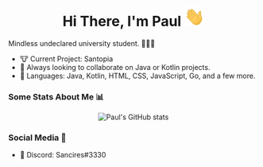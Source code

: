 <h1 align="Center">  Hi There, I'm Paul <img src="https://raw.githubusercontent.com/ABSphreak/ABSphreak/master/gifs/Hi.gif" width="40px" /> </h1>

Mindless undeclared university student. 👨🏼‍💻

- 🐮 Current Project: Santopia 
- 🌱 Always looking to collaborate on Java or Kotlin projects.
- 🔭 Languages: Java, Kotlin, HTML, CSS, JavaScript, Go, and a few more.


### Some Stats About Me 📊
<p align="center" >
  <img alt="Paul's GitHub stats" src="https://github-readme-stats.vercel.app/api?username=paulstrano&count_private=true&show_icons=true&theme=merko"  > </p>
</p>

### Social Media 💬

- 👥 Discord: Sancires#3330
